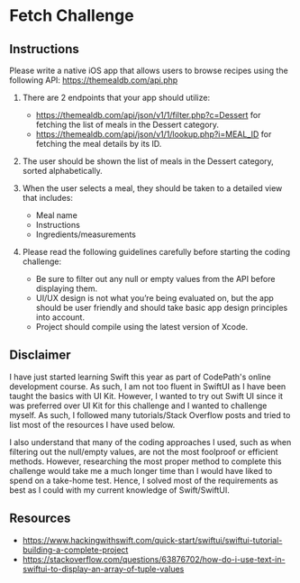 # Fetch Challenge
## Instructions
Please write a native iOS app that allows users to browse recipes using the following API: https://themealdb.com/api.php

1. There are 2 endpoints that your app should utilize:
    - https://themealdb.com/api/json/v1/1/filter.php?c=Dessert for fetching the list of meals in the Dessert category.
    - https://themealdb.com/api/json/v1/1/lookup.php?i=MEAL_ID for fetching the meal details by its ID.

2. The user should be shown the list of meals in the Dessert category, sorted alphabetically.

3. When the user selects a meal, they should be taken to a detailed view that includes:
    - Meal name
    - Instructions
    - Ingredients/measurements

4. Please read the following guidelines carefully before starting the coding
challenge:
    - Be sure to filter out any null or empty values from the API before displaying them.
    - UI/UX design is not what you’re being evaluated on, but the app should be user friendly and should take basic app design principles into account.
    - Project should compile using the latest version of Xcode.

## Disclaimer
I have just started learning Swift this year as part of CodePath's online development course. As such, I am not too fluent in SwiftUI as I have been taught the basics with UI Kit. However, I wanted to try out Swift UI since it was preferred over UI Kit for this challenge and I wanted to challenge myself. As such, I followed many tutorials/Stack Overflow posts and tried to list most of the resources I have used below. 

I also understand that many of the coding approaches I used, such as when filtering out the null/empty values, are not the most foolproof or efficient methods. However, researching the most proper method to complete this challenge would take me a much longer time than I would have liked to spend on a take-home test. Hence, I solved most of the requirements as best as I could with my current knowledge of Swift/SwiftUI.

## Resources
- https://www.hackingwithswift.com/quick-start/swiftui/swiftui-tutorial-building-a-complete-project
- https://stackoverflow.com/questions/63876702/how-do-i-use-text-in-swiftui-to-display-an-array-of-tuple-values
